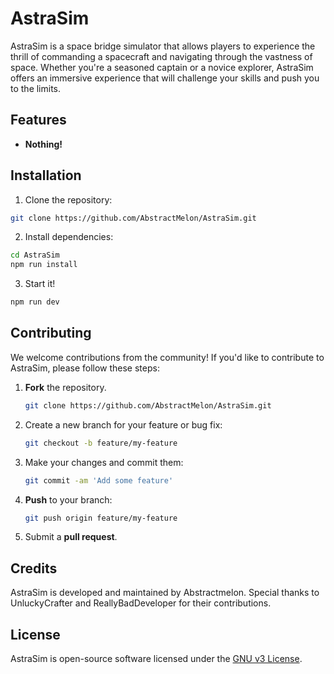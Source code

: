 # AstraSim

AstraSim is a space bridge simulator that allows players to experience the thrill of commanding a spacecraft and navigating through the vastness of space. Whether you're a seasoned captain or a novice explorer, AstraSim offers an immersive experience that will challenge your skills and push you to the limits.

## Features

- **Nothing!**

## Installation

1. Clone the repository:

```bash
git clone https://github.com/AbstractMelon/AstraSim.git
```
2. Install dependencies:
```bash
cd AstraSim
npm run install
```
3. Start it!
```bash
npm run dev
```

## Contributing

We welcome contributions from the community! If you'd like to contribute to AstraSim, please follow these steps:

1. **Fork** the repository.
    ```bash
    git clone https://github.com/AbstractMelon/AstraSim.git
    ```
2. Create a new branch for your feature or bug fix: 
    ```bash
    git checkout -b feature/my-feature
    ```
3. Make your changes and commit them: 
    ```bash
    git commit -am 'Add some feature'
    ```
4. **Push** to your branch: 
    ```bash
    git push origin feature/my-feature
    ```
5. Submit a **pull request**.

## Credits

AstraSim is developed and maintained by Abstractmelon. Special thanks to UnluckyCrafter and ReallyBadDeveloper for their contributions.

## License

AstraSim is open-source software licensed under the [GNU v3 License](LICENSE).
